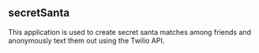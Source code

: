 ## secretSanta

This application is used to create secret santa matches among friends and anonymously text them out using the Twilio API.
